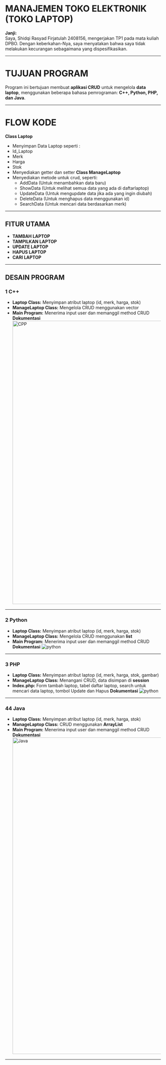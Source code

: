 #  MANAJEMEN TOKO ELEKTRONIK (TOKO LAPTOP)

**Janji:**  
Saya, Shidqi Rasyad Firjatulah 2408156, mengerjakan TP1 pada mata kuliah DPBO. Dengan keberkahan-Nya, saya menyatakan bahwa saya tidak melakukan kecurangan sebagaimana yang dispesifikasikan.

---

# TUJUAN PROGRAM
Program ini bertujuan membuat **aplikasi CRUD** untuk mengelola **data laptop**, menggunakan beberapa bahasa pemrograman: **C++, Python, PHP, dan Java**.

---

# FLOW KODE
**Class Laptop**
- Menyimpan Data Laptop seperti : 
 - Id_Laptop
 - Merk
 - Harga
 - Stok
 - Menyediakan getter dan setter
  **Class ManageLaptop**
- Menyediakan metode untuk crud, seperti:
  - AddData (Untuk menambahkan data baru)
  - ShowData (Untuk melihat semua data yang ada di daftarlaptop)
  - UpdateData (Untuk mengupdate data jika ada yang ingin diubah)
  - DeleteData (Untuk menghapus data menggunakan id)
  - SearchData (Untuk mencari data berdasarkan merk)
    
---

##  FITUR UTAMA
- **TAMBAH LAPTOP**  
- **TAMPILKAN LAPTOP**  
- **UPDATE LAPTOP**  
- **HAPUS LAPTOP**  
- **CARI LAPTOP**  

---

##  DESAIN PROGRAM

### 1 C++ 
- **Laptop Class:** Menyimpan atribut laptop (id, merk, harga, stok)  
- **ManageLaptop Class:** Mengelola CRUD menggunakan vector
- **Main Program:** Menerima input user dan memanggil method CRUD
 **Dokumentasi**
  <img width="1904" height="913" alt="CPP" src="https://github.com/user-attachments/assets/fa8a3a4d-cade-4ac4-b033-6194d0fcaec8" />

---

### 2️ Python
- **Laptop Class:** Menyimpan atribut laptop (id, merk, harga, stok)    
- **ManageLaptop Class:** Mengelola CRUD menggunakan **list**  
- **Main Program:** Menerima input user dan memanggil method CRUD
  **Dokumentasi**
  ![python](https://github.com/user-attachments/assets/15325f54-1981-42fc-a63c-f7f095370bb0)

---
### 3 PHP
- **Laptop Class:** Menyimpan atribut laptop (id, merk, harga, stok, gambar)  
- **ManageLaptop Class:** Menangani CRUD, data disimpan di **session**  
- **Index.php:** Form tambah laptop, tabel daftar laptop, search untuk mencari data laptop, tombol Update dan Hapus
  **Dokumentasi**
  ![python](https://github.com/user-attachments/assets/fb8e2465-7036-484d-b901-923931a99fdb)

---
### 4️4 Java
- **Laptop Class:** Menyimpan atribut laptop (id, merk, harga, stok)  
- **ManageLaptop Class:** CRUD menggunakan **ArrayList<Laptop>**  
- **Main Program:** Menerima input user dan memanggil method CRUD
  **Dokumentasi**
  <img width="1914" height="1020" alt="Java" src="https://github.com/user-attachments/assets/9e8801fb-550a-4242-8681-47949358df21" />

---


